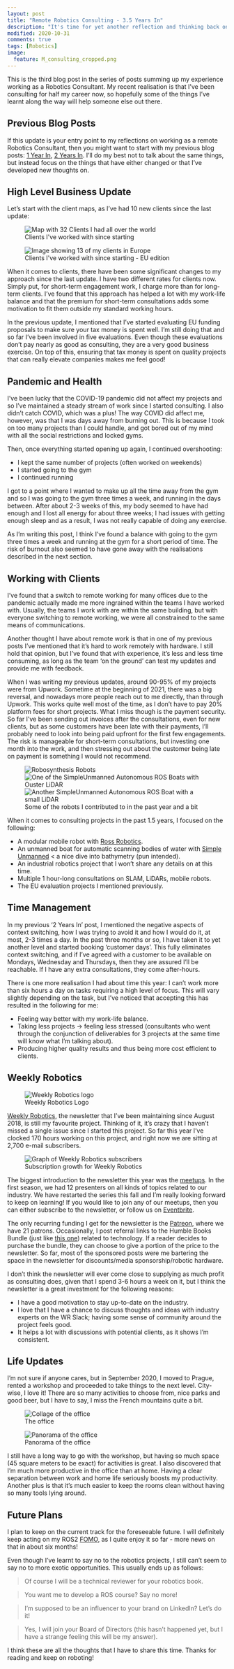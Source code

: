 ```yaml
---
layout: post
title: "Remote Robotics Consulting - 3.5 Years In"
description: "It's time for yet another reflection and thinking back on the life of a robotics consultant. In this blog post I reflect back on the clients and work that I did and try to find balance during pandemic. It is my hope that some will find inspiration in my journey."
modified: 2020-10-31
comments: true
tags: [Robotics]
image:
  feature: M_consulting_cropped.png
---
```


This is the third blog post in the series of posts summing up my experience working as a Robotics Consultant. My recent realisation is that I’ve been consulting for half my career now, so hopefully some of the things I’ve learnt along the way will help someone else out there.

<!-- more -->

## Previous Blog Posts

If this update is your entry point to my reflections on working as a remote Robotics Consultant, then you might want to start with my previous blog posts: [1 Year In](https://msadowski.github.io/one-year-of-robotics-consulting/), [2 Years In](https://msadowski.github.io/2-years-remote-consulting/). I’ll do my best not to talk about the same things, but instead focus on the things that have either changed or that I’ve developed new thoughts on.

## High Level Business Update

Let’s start with the client maps, as I’ve had 10 new clients since the last update:

<figure class="center">
    <img src="/images/3_yr_consulting/worldwide_clients.jpg" alt="Map with 32 Clients I had all over the world">
    <figcaption>Clients I've worked with since starting</figcaption>
</figure>

<figure class="center">
    <img src="/images/3_yr_consulting/eu_clients.jpg" alt="Image showing 13 of my clients in Europe">
    <figcaption>Clients I've worked with since starting - EU edition</figcaption>
</figure>

When it comes to clients, there have been some significant changes to my approach since the last update. I have two different rates for clients now. Simply put, for short-term engagement work, I charge more than for long-term clients. I’ve found that this approach has helped a lot with my work-life balance and that the premium for short-term consultations adds some motivation to fit them outside my standard working hours.

In the previous update, I mentioned that I’ve started evaluating EU funding proposals to make sure your tax money is spent well. I’m still doing that and so far I’ve been involved in five evaluations. Even though these evaluations don’t pay nearly as good as consulting, they are a very good business exercise. On top of this, ensuring that tax money is spent on quality projects that can really elevate companies makes me feel good!

## Pandemic and Health

I’ve been lucky that the COVID-19 pandemic did not affect my projects and so I’ve maintained a steady stream of work since I started consulting. I also didn’t catch COVID, which was a plus! The way COVID did affect me, however, was that I was days away from burning out. This is because I took on too many projects than I could handle, and got bored out of my mind with all the social restrictions and locked gyms.

Then, once everything started opening up again, I continued overshooting:

* I kept the same number of projects (often worked on weekends)
* I started going to the gym
* I continued running

I got to a point where I wanted to make up all the time away from the gym and so I was going to the gym three times a week, and running in the days between. After about 2-3 weeks of this, my body seemed to have had enough and I lost all energy for about three weeks; I had issues with getting enough sleep and as a result, I was not really capable of doing any exercise.

As I’m writing this post, I think I’ve found a balance with going to the gym three times a week and running at the gym for a short period of time. The risk of burnout also seemed to have gone away with the realisations described in the next section.

## Working with Clients
I’ve found that a switch to remote working for many offices due to the pandemic actually made me more ingrained within the teams I have worked with. Usually, the teams I work with are within the same building, but with everyone switching to remote working, we were all constrained to the same means of communications.

Another thought I have about remote work is that in one of my previous posts I’ve mentioned that it’s hard to work remotely with hardware. I still hold that opinion, but I’ve found that with experience, it’s less and less time consuming, as long as the team ‘on the ground’ can test my updates and provide me with feedback.

When I was writing my previous updates, around 90-95% of my projects were from Upwork. Sometime at the beginning of 2021, there was a big reversal, and nowadays more people reach out to me directly, than through Upwork. This works quite well most of the time, as I don’t have to pay 20% platform fees for short projects. What I miss though is the payment security. So far I’ve been sending out invoices after the consultations, even for new clients, but as some customers have been late with their payments, I’ll probably need to look into being paid upfront for the first few engagements. The risk is manageable for short-term consultations, but investing one month into the work, and then stressing out about the customer being late on payment is something I would not recommend.

<figure class="half center">
    <img src="/images/360_camera/robosynthesis_robots.jpg" alt="Robosynthesis Robots">
    <img src="/images/3_yr_consulting/su_1.jpg" alt="One of the SimpleUnmanned Autonomous ROS Boats with Ouster LiDAR">
    <img src="/images/3_yr_consulting/su_2.jpg" alt="Another SimpleUnmanned Autonomous ROS Boat with a small LiDAR">
    <figcaption>Some of the robots I contributed to in the past year and a bit</figcaption>
</figure>

When it comes to consulting projects in the past 1.5 years, I focused on the following:

* A modular mobile robot with [Ross Robotics](https://www.ross-robotics.co.uk/).
* An unmanned boat for automatic scanning bodies of water with [Simple Unmanned](https://simpleunmanned.com/) < a nice dive into bathymetry (pun intended).
* An industrial robotics project that I won’t share any details on at this time.
* Multiple 1 hour-long consultations on SLAM, LiDARs, mobile robots.
* The EU evaluation projects I mentioned previously.

## Time Management

In my previous ‘2 Years In’ post, I mentioned the negative aspects of context switching, how I was trying to avoid it and how I would do it, at most, 2-3 times a day. In the past three months or so, I have taken it to yet another level and started booking ‘customer days’. This fully eliminates context switching, and if I’ve agreed with a customer to be available on Mondays, Wednesday and Thursdays, then they are assured I’ll be reachable. If I have any extra consultations, they come after-hours.

There is one more realisation I had about time this year: I can’t work more than six hours a day on tasks requiring a high level of focus. This will vary slightly depending on the task, but I’ve noticed that accepting this has resulted in the following for me:

* Feeling way better with my work-life balance.
* Taking less projects -> feeling less stressed (consultants who went through the conjunction of deliverables for 3 projects at the same time will know what I’m talking about).
* Producing higher quality results and thus being more cost efficient to clients.

## Weekly Robotics

<figure class="center half">
    <img src="/images/3_yr_consulting/WEEKLY ROBOTICS_v1_MEDIUM.png" alt="Weekly Robotics logo">
    <figcaption>Weekly Robotics Logo</figcaption>
</figure>

[Weekly Robotics](https://weeklyrobotics.com/), the newsletter that I’ve been maintaining since August 2018, is still my favourite project. Thinking of it, it’s crazy that I haven’t missed a single issue since I started this project. So far this year I’ve clocked 170 hours working on this project, and right now we are sitting at 2,700 e-mail subscribers.

<figure class="center">
    <img src="/images/3_yr_consulting/mc_subs.png" alt="Graph of Weekly Robotics subscribers">
    <figcaption>Subscription growth for Weekly Robotics</figcaption>
</figure>

The biggest introduction to the newsletter this year was the [meetups](https://weeklyrobotics.com/weekly-robotics-148). In the first season, we had 12 presenters on all kinds of topics related to our industry. We have restarted the series this fall and I’m really looking forward to keep on learning! If you would like to join any of our meetups, then you can either subscribe to the newsletter, or follow us on [Eventbrite](https://www.eventbrite.co.uk/o/weekly-robotics-32664029797).

The only recurring funding I get for the newsletter is the [Patreon](https://www.patreon.com/WeeklyRobotics), where we have 21 patrons. Occasionally, I post referral links to the Humble Books Bundle (just like [this one](https://www.humblebundle.com/?partner=weeklyrobotics)) related to technology. If a reader decides to purchase the bundle, they can choose to give a portion of the price to the newsletter. So far, most of the sponsored posts were me bartering the space in the newsletter for discounts/media sponsorship/robotic hardware.

I don’t think the newsletter will ever come close to supplying as much profit as consulting does, given that I spend 3-6 hours a week on it, but I think the newsletter is a great investment for the following reasons:

* I have a good motivation to stay up-to-date on the industry.
* I love that I have a chance to discuss thoughts and ideas with industry experts on the WR Slack; having some sense of community around the project feels good.
* It helps a lot with discussions with potential clients, as it shows I’m consistent.

## Life Updates

I’m not sure if anyone cares, but in September 2020, I moved to Prague, rented a workshop and proceeded to take things to the next level. City-wise, I love it! There are so many activities to choose from, nice parks and good beer, but I have to say, I miss the French mountains quite a bit.

<figure class="center">
    <img src="/images/3_yr_consulting/office_collage.png" alt="Collage of the office">
    <figcaption>The office</figcaption>
</figure>

<figure class="center">
    <img src="/images/3_yr_consulting/office_pano.jpeg" alt="Panorama of the office">
    <figcaption>Panorama of the office</figcaption>
</figure>

I still have a long way to go with the workshop, but having so much space (45 square meters to be exact) for activities is great. I also discovered that I’m much more productive in the office than at home. Having a clear separation between work and home life seriously boosts my productivity. Another plus is that it’s much easier to keep the rooms clean without having so many tools lying around.

## Future Plans

I plan to keep on the current track for the foreseeable future. I will definitely keep acting on my ROS2 [FOMO](https://en.wikipedia.org/wiki/Fear_of_missing_out), as I quite enjoy it so far - more news on that in about six months!

Even though I’ve learnt to say no to the robotics projects, I still can’t seem to say no to more exotic opportunities. This usually ends up as follows:

> Of course I will be a technical reviewer for your robotics book.

> You want me to develop a ROS course? Say no more!

> I’m supposed to be an influencer to your brand on LinkedIn? Let’s do it!

> Yes, I will join your Board of Directors (this hasn’t happened yet, but I have a strange feeling this will be my answer).

I think these are all the thoughts that I have to share this time. Thanks for reading and keep on roboting!
